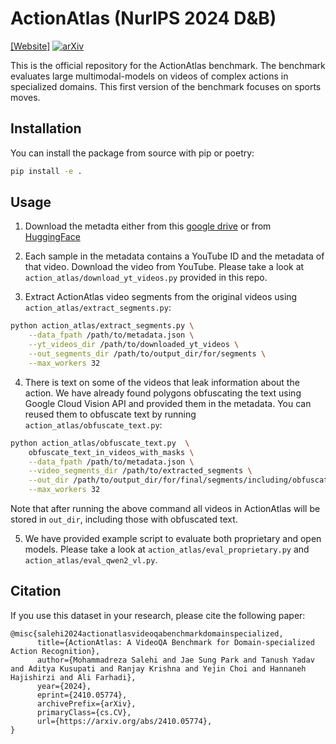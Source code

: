 # ActionAtlas (NurIPS 2024 D&B)

[[Website]](https://mrsalehi.github.io/action-atlas/)
[![arXiv](https://img.shields.io/badge/arXiv-2104.00001-red.svg)](https://arxiv.org/abs/2410.05774)

This is the official repository for the ActionAtlas benchmark. The benchmark evaluates large multimodal-models on videos of complex actions in specialized domains. This first version of the benchmark focuses on sports moves.



## Installation
You can install the package from source with pip or poetry:
```bash
pip install -e .
```

## Usage
1. Download the metadta either from this [google drive](https://drive.google.com/file/d/1ueh5gqYg0WqQ_CFxjxsjcn8rx9wwN9Gi/view?usp=drive_link) or from [HuggingFace](https://huggingface.co/datasets/action_atlas)

2. Each sample in the metadata contains a YouTube ID and the metadata of that video. Download the video from YouTube. Please take a look at `action_atlas/download_yt_videos.py` provided in this repo.

3. Extract ActionAtlas video segments from the original videos using `action_atlas/extract_segments.py`:
```bash
python action_atlas/extract_segments.py \
    --data_fpath /path/to/metadata.json \
    --yt_videos_dir /path/to/downloaded_yt_videos \
    --out_segments_dir /path/to/output_dir/for/segments \
    --max_workers 32
```

4. There is text on some of the videos that leak information about the action. We have already found polygons obfuscating the text using Google Cloud Vision API and provided them in the metadata. You can reused them to obfuscate text by running `action_atlas/obfuscate_text.py`:
```bash
python action_atlas/obfuscate_text.py  \
    obfuscate_text_in_videos_with_masks \
    --data_fpath /path/to/metadata.json \
    --video_segments_dir /path/to/extracted_segments \
    --out_dir /path/to/output_dir/for/final/segments/including/obfuscated \
    --max_workers 32
```
Note that after running the above command all videos in ActionAtlas will be stored in `out_dir`, including those with obfuscated text.

5. We have provided example script to evaluate both proprietary and open models. Please take a look at `action_atlas/eval_proprietary.py` and `action_atlas/eval_qwen2_vl.py`.


## Citation
If you use this dataset in your research, please cite the following paper:
```
@misc{salehi2024actionatlasvideoqabenchmarkdomainspecialized,
      title={ActionAtlas: A VideoQA Benchmark for Domain-specialized Action Recognition}, 
      author={Mohammadreza Salehi and Jae Sung Park and Tanush Yadav and Aditya Kusupati and Ranjay Krishna and Yejin Choi and Hannaneh Hajishirzi and Ali Farhadi},
      year={2024},
      eprint={2410.05774},
      archivePrefix={arXiv},
      primaryClass={cs.CV},
      url={https://arxiv.org/abs/2410.05774}, 
}
```